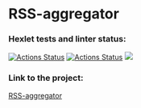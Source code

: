 # RSS-aggregator
### Hexlet tests and linter status:
[![Actions Status](https://github.com/julimalinna/frontend-project-lvl3/workflows/hexlet-check/badge.svg)](https://github.com/julimalinna/frontend-project-lvl3/actions)
[![Actions Status](https://github.com/julimalinna/frontend-project-lvl3/workflows/Linter%20and%20tests/badge.svg)](https://github.com/julimalinna/frontend-project-lvl3/actions)
<a href="https://codeclimate.com/github/julimalinna/frontend-project-lvl3/maintainability"><img src="https://api.codeclimate.com/v1/badges/3d2f76cff348fb38e787/maintainability" /></a>

### Link to the project:
[RSS-aggregator](https://frontend-project-lvl3-julimalinna.vercel.app)

